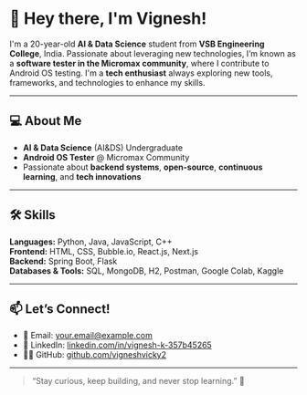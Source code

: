 # 👋 Hey there, I'm Vignesh!

I'm a 20-year-old **AI & Data Science** student from **VSB Engineering College**, India. Passionate about leveraging new technologies, I’m known as a **software tester in the Micromax community**, where I contribute to Android OS testing. I'm a **tech enthusiast** always exploring new tools, frameworks, and technologies to enhance my skills.

---

## 💻 About Me

- **AI & Data Science** (AI&DS) Undergraduate  
- **Android OS Tester** @ Micromax Community  
- Passionate about **backend systems**, **open-source**, **continuous learning**, and **tech innovations**  

---

## 🛠️ Skills

**Languages:** Python, Java, JavaScript, C++  
**Frontend:** HTML, CSS, Bubble.io, React.js, Next.js  
**Backend:** Spring Boot, Flask  
**Databases & Tools:** SQL, MongoDB, H2, Postman, Google Colab, Kaggle

---

## 📫 Let’s Connect!

- 📧 Email: your.email@example.com  
- 💼 LinkedIn: [linkedin.com/in/vignesh-k-357b45265](https://www.linkedin.com/in/vignesh-k-357b45265/)  
- 🧑‍💻 GitHub: [github.com/vigneshvicky2](https://github.com/vigneshvicky2)

---

> “Stay curious, keep building, and never stop learning.” 🚀

